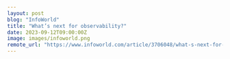 ```yaml
---
layout: post
blog: "InfoWorld"
title: "What’s next for observability?"
date: 2023-09-12T09:00:00Z
image: images/infoworld.png
remote_url: "https://www.infoworld.com/article/3706048/what-s-next-for-observability.html#tk.rss_applicationdevelopment"
---
```

